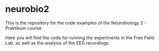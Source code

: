 # neurobio2

This is the repository for the code examples of the Neurobiology 2 - Praktikum course.

Here you will find the code for running the experiments in the Free Field Lab, as well as the analysis of the EEG recordings.
